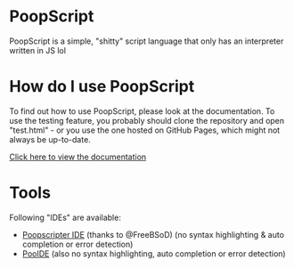 # PoopScript
PoopScript is a simple, "shitty" script language that only has an interpreter written in JS lol

# How do I use PoopScript
To find out how to use PoopScript, please look at the documentation. To use the testing feature, you probably should clone the repository and open "test.html" - or you use the one hosted on GitHub Pages, which might not always be up-to-date.

[Click here to view the documentation](https://goldenretriveryt.github.io/PoopScript/)

# Tools
Following "IDEs" are available:
* [Poopscripter IDE](https://github.com/FreeBSoD/Poopscripter/) (thanks to @FreeBSoD) (no syntax highlighting & auto completion or error detection)
* [PooIDE](https://goldenretriveryt.github.io/PoopScript/pooide/) (also no syntax highlighting, auto completion or error detection)